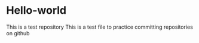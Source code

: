 # Hello-world
This is a test repository
This is a test file to practice committing repositories on github
